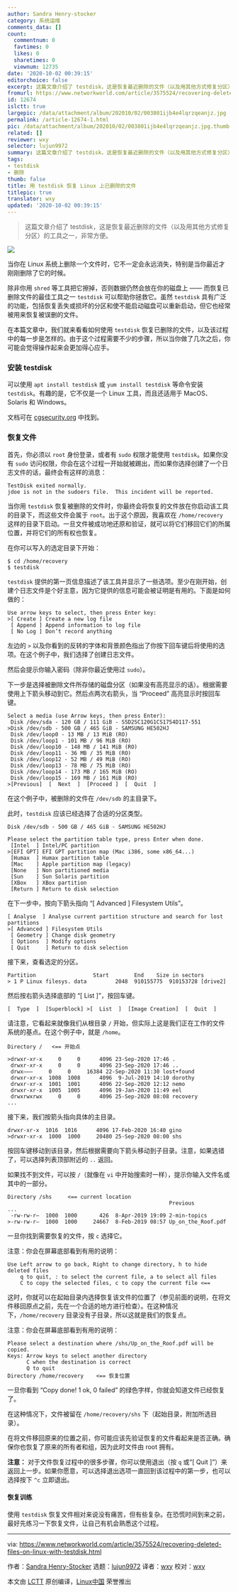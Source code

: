 ```yaml
---
author: Sandra Henry-stocker
category: 系统运维
comments_data: []
count:
  commentnum: 0
  favtimes: 0
  likes: 0
  sharetimes: 0
  viewnum: 12735
date: '2020-10-02 00:39:15'
editorchoice: false
excerpt: 这篇文章介绍了 testdisk，这是恢复最近删除的文件（以及用其他方式修复分区）的工具之一，非常方便。
fromurl: https://www.networkworld.com/article/3575524/recovering-deleted-files-on-linux-with-testdisk.html
id: 12674
islctt: true
largepic: /data/attachment/album/202010/02/003801ijb4e4lqrzqeanjz.jpg
permalink: /article-12674-1.html
pic: /data/attachment/album/202010/02/003801ijb4e4lqrzqeanjz.jpg.thumb.jpg
related: []
reviewer: wxy
selector: lujun9972
summary: 这篇文章介绍了 testdisk，这是恢复最近删除的文件（以及用其他方式修复分区）的工具之一，非常方便。
tags:
- testdisk
- 删除
thumb: false
title: 用 testdisk 恢复 Linux 上已删除的文件
titlepic: true
translator: wxy
updated: '2020-10-02 00:39:15'
---
```



> 
> 这篇文章介绍了 testdisk，这是恢复最近删除的文件（以及用其他方式修复分区）的工具之一，非常方便。
> 
> 
> 


![](/data/attachment/album/202010/02/003801ijb4e4lqrzqeanjz.jpg)


当你在 Linux 系统上删除一个文件时，它不一定会永远消失，特别是当你最近才刚刚删除了它的时候。


除非你用 `shred` 等工具把它擦掉，否则数据仍然会放在你的磁盘上 —— 而恢复已删除文件的最佳工具之一 `testdisk` 可以帮助你拯救它。虽然 `testdisk` 具有广泛的功能，包括恢复丢失或损坏的分区和使不能启动磁盘可以重新启动，但它也经常被用来恢复被误删的文件。


在本篇文章中，我们就来看看如何使用 `testdisk` 恢复已删除的文件，以及该过程中的每一步是怎样的。由于这个过程需要不少的步骤，所以当你做了几次之后，你可能会觉得操作起来会更加得心应手。


### 安装 testdisk


可以使用 `apt install testdisk` 或 `yum install testdisk` 等命令安装 `testdisk`。有趣的是，它不仅是一个 Linux 工具，而且还适用于 MacOS、Solaris 和 Windows。


文档可在 [cgsecurity.org](https://www.cgsecurity.org/testdisk.pdf) 中找到。


### 恢复文件


首先，你必须以 `root` 身份登录，或者有 `sudo` 权限才能使用 `testdisk`。如果你没有 `sudo` 访问权限，你会在这个过程一开始就被踢出，而如果你选择创建了一个日志文件的话，最终会有这样的消息：



```
TestDisk exited normally.
jdoe is not in the sudoers file.  This incident will be reported.

```

当你用 `testdisk` 恢复被删除的文件时，你最终会将恢复的文件放在你启动该工具的目录下，而这些文件会属于 `root`。出于这个原因，我喜欢在 `/home/recovery` 这样的目录下启动。一旦文件被成功地还原和验证，就可以将它们移回它们的所属位置，并将它们的所有权也恢复。


在你可以写入的选定目录下开始：



```
$ cd /home/recovery
$ testdisk

```

`testdisk` 提供的第一页信息描述了该工具并显示了一些选项。至少在刚开始，创建个日志文件是个好主意，因为它提供的信息可能会被证明是有用的。下面是如何做的：



```
Use arrow keys to select, then press Enter key:
>[ Create ] Create a new log file
 [ Append ] Append information to log file
 [ No Log ] Don’t record anything

```

左边的 `>` 以及你看到的反转的字体和背景颜色指出了你按下回车键后将使用的选项。在这个例子中，我们选择了创建日志文件。


然后会提示你输入密码（除非你最近使用过 `sudo`）。


下一步是选择被删除文件所存储的磁盘分区（如果没有高亮显示的话）。根据需要使用上下箭头移动到它。然后点两次右箭头，当 “Proceed” 高亮显示时按回车键。



```
Select a media (use Arrow keys, then press Enter):
 Disk /dev/sda - 120 GB / 111 GiB - SSD2SC120G1CS1754D117-551
>Disk /dev/sdb - 500 GB / 465 GiB - SAMSUNG HE502HJ
 Disk /dev/loop0 - 13 MB / 13 MiB (RO)
 Disk /dev/loop1 - 101 MB / 96 MiB (RO)
 Disk /dev/loop10 - 148 MB / 141 MiB (RO)
 Disk /dev/loop11 - 36 MB / 35 MiB (RO)
 Disk /dev/loop12 - 52 MB / 49 MiB (RO)
 Disk /dev/loop13 - 78 MB / 75 MiB (RO)
 Disk /dev/loop14 - 173 MB / 165 MiB (RO)
 Disk /dev/loop15 - 169 MB / 161 MiB (RO)
>[Previous]  [  Next  ]  [Proceed ]  [  Quit  ]

```

在这个例子中，被删除的文件在 `/dev/sdb` 的主目录下。


此时，`testdisk` 应该已经选择了合适的分区类型。



```
Disk /dev/sdb - 500 GB / 465 GiB - SAMSUNG HE502HJ

Please select the partition table type, press Enter when done.
 [Intel  ] Intel/PC partition
>[EFI GPT] EFI GPT partition map (Mac i386, some x86_64...)
 [Humax  ] Humax partition table
 [Mac    ] Apple partition map (legacy)
 [None   ] Non partitioned media
 [Sun    ] Sun Solaris partition
 [XBox   ] XBox partition
 [Return ] Return to disk selection

```

在下一步中，按向下箭头指向 “[ Advanced ] Filesystem Utils”。



```
[ Analyse  ] Analyse current partition structure and search for lost partitions
>[ Advanced ] Filesystem Utils
 [ Geometry ] Change disk geometry
 [ Options  ] Modify options
 [ Quit     ] Return to disk selection

```

接下来，查看选定的分区。



```
Partition                  Start        End    Size in sectors
> 1 P Linux filesys. data         2048  910155775  910153728 [drive2]

```

然后按右箭头选择底部的 “[ List ]”，按回车键。



```
[  Type  ]  [Superblock] >[  List  ]  [Image Creation]  [  Quit  ]

```

请注意，它看起来就像我们从根目录 `/` 开始，但实际上这是我们正在工作的文件系统的基点。在这个例子中，就是 `/home`。



```
Directory /   <== 开始点

>drwxr-xr-x     0     0      4096 23-Sep-2020 17:46 .
 drwxr-xr-x     0     0      4096 23-Sep-2020 17:46 ..
 drwx———     0     0     16384 22-Sep-2020 11:30 lost+found
 drwxr-xr-x  1008  1008      4096  9-Jul-2019 14:10 dorothy
 drwxr-xr-x  1001  1001      4096 22-Sep-2020 12:12 nemo
 drwxr-xr-x  1005  1005      4096 19-Jan-2020 11:49 eel
 drwxrwxrwx     0     0      4096 25-Sep-2020 08:08 recovery
...

```

接下来，我们按箭头指向具体的主目录。



```
drwxr-xr-x  1016  1016      4096 17-Feb-2020 16:40 gino
>drwxr-xr-x  1000  1000     20480 25-Sep-2020 08:00 shs

```

按回车键移动到该目录，然后根据需要向下箭头移动到子目录。注意，如果选错了，可以选择列表顶部附近的 `..` 返回。


如果找不到文件，可以按 `/`（就像在 `vi` 中开始搜索时一样），提示你输入文件名或其中的一部分。



```
Directory /shs     <== current location
                                                   Previous
...
 -rw-rw-r—  1000  1000       426  8-Apr-2019 19:09 2-min-topics
>-rw-rw-r—  1000  1000     24667  8-Feb-2019 08:57 Up_on_the_Roof.pdf

```

一旦你找到需要恢复的文件，按 `c` 选择它。


注意：你会在屏幕底部看到有用的说明：



```
Use Left arrow to go back, Right to change directory, h to hide deleted files
    q to quit, : to select the current file, a to select all files
    C to copy the selected files, c to copy the current file <==

```

这时，你就可以在起始目录内选择恢复该文件的位置了（参见前面的说明，在将文件移回原点之前，先在一个合适的地方进行检查）。在这种情况下，`/home/recovery` 目录没有子目录，所以这就是我们的恢复点。


注意：你会在屏幕底部看到有用的说明：



```
Please select a destination where /shs/Up_on_the_Roof.pdf will be copied.
Keys: Arrow keys to select another directory
      C when the destination is correct
      Q to quit
Directory /home/recovery    <== 恢复位置

```

一旦你看到 “Copy done! 1 ok, 0 failed” 的绿色字样，你就会知道文件已经恢复了。


在这种情况下，文件被留在 `/home/recovery/shs` 下（起始目录，附加所选目录）。


在将文件移回原来的位置之前，你可能应该先验证恢复的文件看起来是否正确。确保你也恢复了原来的所有者和组，因为此时文件由 root 拥有。


**注意：** 对于文件恢复过程中的很多步骤，你可以使用退出（按 `q` 或“[ Quit ]”）来返回上一步。如果你愿意，可以选择退出选项一直回到该过程中的第一步，也可以选择按下 `^c` 立即退出。


#### 恢复训练


使用 `testdisk` 恢复文件相对来说没有痛苦，但有些复杂。在恐慌时间到来之前，最好先练习一下恢复文件，让自己有机会熟悉这个过程。




---


via: <https://www.networkworld.com/article/3575524/recovering-deleted-files-on-linux-with-testdisk.html>


作者：[Sandra Henry-Stocker](https://www.networkworld.com/author/Sandra-Henry_Stocker/) 选题：[lujun9972](https://github.com/lujun9972) 译者：[wxy](https://github.com/wxy) 校对：[wxy](https://github.com/wxy)


本文由 [LCTT](https://github.com/LCTT/TranslateProject) 原创编译，[Linux中国](https://linux.cn/) 荣誉推出